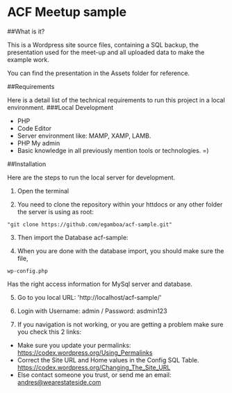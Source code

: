 # ACF Meetup sample

##What is it?

This is a Wordpress site source files, containing a SQL backup, the presentation used
for the meet-up and all uploaded data to make the example work.

You can find the presentation in the Assets folder for reference.

##Requirements

Here is a detail list of the technical requirements to run this project in a local environment.
###Local Development
- PHP
- Code Editor
- Server environment like: MAMP, XAMP, LAMB.
- PHP My admin
- Basic knowledge in all previously mention tools or technologies. =)

##Installation

Here are the steps to run the local server for development.

1. Open the terminal

2. You need to clone the repository within your httdocs or any other folder
the server is using as root:
```
"git clone https://github.com/egamboa/acf-sample.git"
```
3. Then import the Database acf-sample:

4. When you are done with the database import, you should make sure the file,
```
wp-config.php
```
Has the right access information for MySql server and database.

5. Go to you local URL: 'http://localhost/acf-sample/'

6. Login with Username: admin / Password: asdmin123

7. If you navigation is not working, or you are getting a problem
make sure you check this 2 links:

- Make sure you update your permalinks: https://codex.wordpress.org/Using_Permalinks
- Correct the Site URL and Home values in the Config SQL Table. https://codex.wordpress.org/Changing_The_Site_URL
- Else contact someone you trust, or send me an email: andres@wearestateside.com
